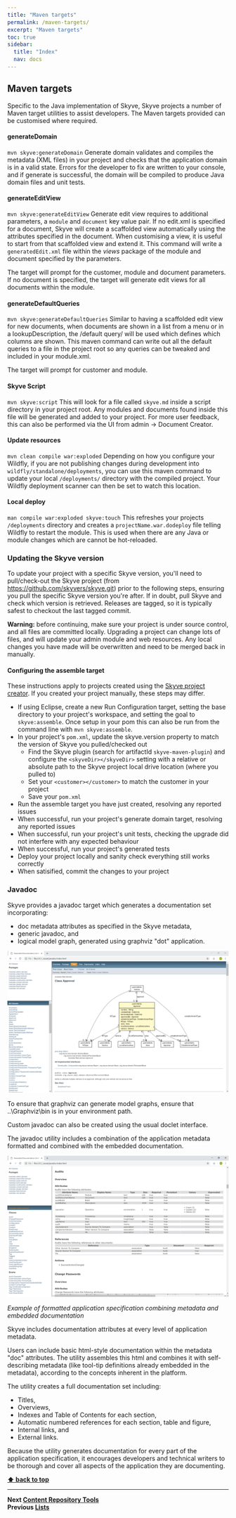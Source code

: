 ```yaml
---
title: "Maven targets"
permalink: /maven-targets/
excerpt: "Maven targets"
toc: true
sidebar:
  title: "Index"
  nav: docs
---
```


## Maven targets

Specific to the Java implementation of Skyve, Skyve projects a number of Maven target utilities to assist
developers. The Maven targets provided can be customised where required.

#### generateDomain
`mvn skyve:generateDomain`
Generate domain validates and compiles the metadata (XML files) in your project and checks that the application domain is in a valid state. Errors for the developer to fix are written to your console, and if generate is successful, the domain will be compiled to produce Java domain files and unit tests.

#### generateEditView
`mvn skyve:generateEditView`
Generate edit view requires to additional parameters, a `module` and `document` key value pair. If no edit.xml is specified for a document, Skyve will create a scaffolded view automatically using the attributes specified in the document. When customising a view, it is useful to start from that scaffolded view and extend it. This command will write a `generatedEdit.xml` file within the _views_ package of the module and document specified by the parameters.

The target will prompt for the customer, module and document parameters. If no document is specified, the target will generate edit views for all documents within the module.

#### generateDefaultQueries
`mvn skyve:generateDefaultQueries`
Similar to having a scaffolded edit view for new documents, when documents are shown in a list from a menu or in a lookupDescription, the /default query/ will be used which defines which columns are shown. This maven command can write out all the default queries to a file in the project root so any queries can be tweaked and included in your module.xml.

The target will prompt for customer and module.

#### Skyve Script
`mvn skyve:script`
This will look for a file called `skyve.md` inside a script directory in your project root. Any modules and documents found inside this file will be generated and added to your project. For more user feedback, this can also be performed via the UI from admin -> Document Creator.

#### Update resources
`mvn clean compile war:exploded`
Depending on how you configure your Wildfly, if you are not publishing changes during development into `wildfly/standalone/deployments`, you can use this maven command to update your local `/deployments/` directory with the compiled project. Your Wildfly deployment scanner can then be set to watch this location.

#### Local deploy
`man compile war:exploded skyve:touch`
This refreshes your projects `/deployments` directory and creates a `projectName.war.dodeploy` file telling Wildfly to restart the module. This is used when there are any Java or module changes which are cannot be hot-reloaded.

### Updating the Skyve version
To update your project with a specific Skyve version, you'll need to pull/check-out the Skyve project (from https://github.com/skyvers/skyve.git) prior to the following steps, ensuring you pull the specific Skyve version you're after. If in doubt, pull Skyve and check which version is retrieved. Releases are tagged, so it is typically safest to checkout the last tagged commit.

**Warning:** before continuing, make sure your project is under source control, and all files are committed locally. Upgrading a project can change lots of files, and will update your admin module and web resources. Any local changes you have made will be overwritten and need to be merged back in manually.

#### Configuring the assemble target
These instructions apply to projects created using the <a href="https://foundry.skyve.org/foundry/project.xhtml">Skyve project creator</a>. If you created your project manually, these steps may differ.

- If using Eclipse, create a new Run Configuration target, setting the base directory to your project's workspace, and setting the goal to `skyve:assemble`. Once setup in your pom this can also be run from the command line with `mvn skyve:assemble`.
- In your project's `pom.xml`, update the skyve.version property to match the version of Skyve you pulled/checked out
    - Find the Skyve plugin (search for artifactId `skyve-maven-plugin`) and configure the `<skyveDir></skyveDir>` setting with a relative or absolute path to the Skyve project local drive location (where you pulled to)
    - Set your `<customer></customer>` to match the customer in your project
    - Save your `pom.xml`
- Run the assemble target you have just created, resolving any reported issues
- When successful, run your project's generate domain target, resolving any reported issues
- When successful, run your project's unit tests, checking the upgrade did not interfere with any expected behaviour
- When successful, run your project's generated tests
- Deploy your project locally and sanity check everything still works correctly
- When satisified, commit the changes to your project

### Javadoc

Skyve provides a javadoc target which generates a documentation set
incorporating:

-   doc metadata attributes as specified in the Skyve metadata,
-   generic javadoc, and
-   logical model graph, generated using graphviz "dot" application.

![](../assets/images/maven-targets/image164.png)

To ensure that graphviz can generate model graphs, ensure that
..\\Graphviz\\bin is in your environment path.

Custom javadoc can also be created using the usual doclet interface.

The javadoc utility includes a combination of the application metadata
formatted and combined with the embedded documentation.

![](../assets/images/maven-targets/image165.png "Example of formatted application specification combining metadata and embedded documentation")

_Example of formatted application specification combining metadata and embedded documentation_

Skyve includes documentation attributes at every level of application
metadata.

Users can include basic html-style documentation within the metadata
"doc" attributes. The utility assembles this html and combines it with
self-describing metadata (like tool-tip definitions already embedded in
the metadata), according to the concepts inherent in the platform.

The utility creates a full documentation set including:

-   Titles,
-   Overviews,
-   Indexes and Table of Contents for each section,
-   Automatic numbered references for each section, table and figure,
-   Internal links, and
-   External links.

Because the utility generates documentation for every part of the
application specification, it encourages developers and technical
writers to be thorough and cover all aspects of the application they are
documenting.

**[⬆ back to top](#maven-targets)**

---
**Next [Content Repository Tools](./../_pages/content-repository-tools.md)**  
**Previous [Lists](./../_pages/lists.md)**
